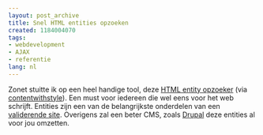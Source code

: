 ```yaml
---
layout: post_archive
title: Snel HTML entities opzoeken
created: 1184004070
tags:
- webdevelopment
- AJAX
- referentie
lang: nl
---
```

Zonet stuitte ik op een heel handige tool, deze [HTML entity opzoeker](http://leftlogic.com/lounge/articles/entity-lookup/) (via [contentwithstyle](http://www.contentwithstyle.co.uk/Blog/153/how-long-have-i-been-waiting-for-this/)). Een must voor iedereen die wel eens voor het web schrijft. Entities zijn een van de belangrijkste onderdelen van een [validerende site](http://www.mozbrowser.nl/forum/viewtopic.php?t=240). Overigens zal een beter CMS, zoals [Drupal](http://drupal.org) deze entities al voor jou omzetten.
